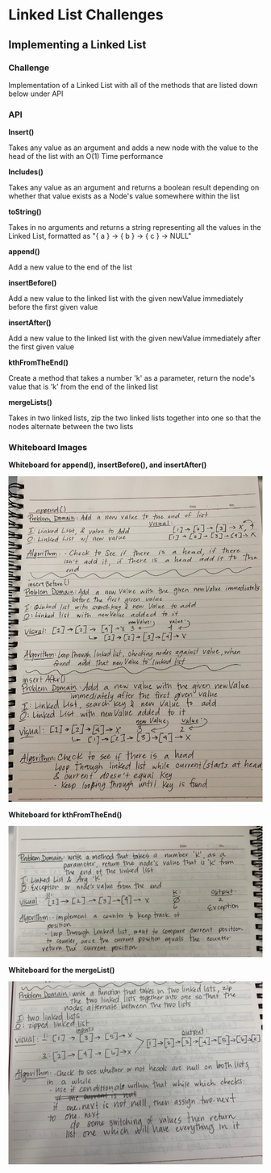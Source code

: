 # Linked List Challenges

## Implementing a Linked List

### Challenge

Implementation of a Linked List with all of the methods that are listed down below under API

### API

**Insert()**  

Takes any value as an argument and adds a new node with the value to the head of the list with an O(1) Time performance

**Includes()**  

Takes any value as an argument and returns a boolean result depending on whether that value exists as a Node's value somewhere within the list

**toString()**  

Takes in no arguments and returns a string representing all the values in the Linked List, formatted as "{ a } -> { b } -> { c } -> NULL"

**append()**

Add a new value to the end of the list

**insertBefore()**

Add a new value to the linked list with the given newValue immediately before the first given value

**insertAfter()**

Add a new value to the linked list with the given newValue immediately after the first given value

**kthFromTheEnd()**

Create a method that takes a number 'k' as a parameter, return the node's value that is 'k' from the end of the linked list

**mergeLists()**

Takes in two linked lists, zip the two linked lists together into one so that the nodes alternate between the two lists

### Whiteboard Images

**Whiteboard for append(), insertBefore(), and insertAfter()**

![Whiteboard for append, insertBefore and insertAfter](../assets/LinkedListChallenge2.jpeg)

**Whiteboard for kthFromTheEnd()**

![Whiteboard for kthFromTheEnd](../assets/kthFromTheEnd.jpeg)

**Whiteboard for the mergeList()**

![Whiteboard for mergeList](../assets/mergedList.jpeg)